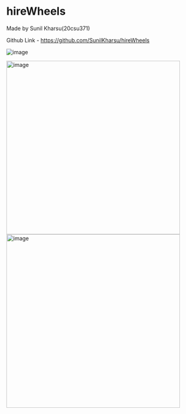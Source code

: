 # hireWheels
Made by Sunil Kharsu(20csu371)


Github Link - https://github.com/SunilKharsu/hireWheels
 

 
 
 
![image](https://github.com/SunilKharsu/hireWheels/assets/112311905/49ef1d48-9743-4804-b531-f2a503cc1b20)

<img width="452" alt="image" src="https://github.com/SunilKharsu/hireWheels/assets/112311905/ee199284-9b1c-4003-8b15-ba77ba824023">
<img width="452" alt="image" src="https://github.com/SunilKharsu/hireWheels/assets/112311905/d8ac0711-da7c-4166-934d-eef15f54ad81">
